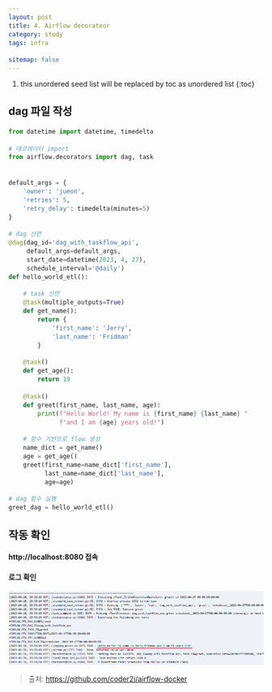 ```yaml
---
layout: post
title: 4. Airflow decorateor
category: study
tags: infra

sitemap: false
---
```

1. this unordered seed list will be replaced by toc as unordered list
{:toc}

## dag 파일 작성
```py
from datetime import datetime, timedelta

# 데코레이터 import
from airflow.decorators import dag, task


default_args = {
    'owner': 'jueon',
    'retries': 5,
    'retry_delay': timedelta(minutes=5)
}

# dag 선언
@dag(dag_id='dag_with_taskflow_api', 
     default_args=default_args, 
     start_date=datetime(2023, 4, 27), 
     schedule_interval='@daily')
def hello_world_etl():

    # task 선언
    @task(multiple_outputs=True)
    def get_name():
        return {
            'first_name': 'Jerry',
            'last_name': 'Fridman'
        }

    @task()
    def get_age():
        return 19

    @task()
    def greet(first_name, last_name, age):
        print(f"Hello World! My name is {first_name} {last_name} "
              f"and I am {age} years old!")
    
    # 함수 기반으로 flow 생성
    name_dict = get_name()
    age = get_age()
    greet(first_name=name_dict['first_name'], 
          last_name=name_dict['last_name'],
          age=age)

# dag 함수 실행
greet_dag = hello_world_etl()
```
## 작동 확인
#### http://localhost:8080 접속
#### 로그 확인
![](/assets/img/post/airflow_decorator/decorator1.png)


  
>출처: https://github.com/coder2j/airflow-docker